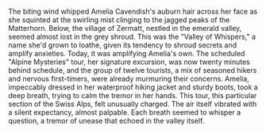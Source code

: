 The biting wind whipped Amelia Cavendish's auburn hair across her face as she squinted at the swirling mist clinging to the jagged peaks of the Matterhorn.  Below, the village of Zermatt, nestled in the emerald valley, seemed almost lost in the grey shroud.  This was the "Valley of Whispers," a name she'd grown to loathe, given its tendency to shroud secrets and amplify anxieties.  Today, it was amplifying Amelia's own.  The scheduled "Alpine Mysteries" tour, her signature excursion, was now twenty minutes behind schedule, and the group of twelve tourists, a mix of seasoned hikers and nervous first-timers, were already murmuring their concerns.  Amelia, impeccably dressed in her waterproof hiking jacket and sturdy boots, took a deep breath, trying to calm the tremor in her hands.  This tour, this particular section of the Swiss Alps, felt unusually charged.  The air itself vibrated with a silent expectancy, almost palpable.  Each breath seemed to whisper a question, a tremor of unease that echoed in the valley itself.
